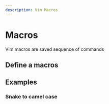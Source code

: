 ```yaml
---
description: Vim Macros
---
```


# Macros

Vim macros are saved sequence of commands&#x20;

## Define a macros

## Examples

### Snake to camel case

